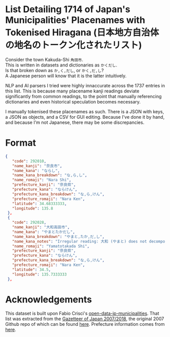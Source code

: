 # List Detailing 1714 of Japan's Municipalities' Placenames with Tokenised Hiragana (日本地方自治体の地名のトークン化されたリスト)  
  
Consider the town Kakuda-Shi `角田市`.  
This is written in datasets and dictionaries as `かくだし`.  
Is that broken down as `か,く,だし`, or `かく,だ,し`?  
A Japanese person will know that it is the latter intuitively.  
  
NLP and AI parsers I tried were highly innaccurate across the 1737 entries in this list. This is because many placename kanji readings deviate significantly from common readings, to the point that manually referencing dictionaries and even historical speculation becomes necessary.  
  
I manually tokenised these placenames as such. There is a JSON with keys, a JSON as objects, and a CSV for GUI editing. Because I've done it by hand, and because I'm not Japanese, there may be some discrepancies.  
  
# Format

```json
{
   "code": 292010,
   "name_kanji": "奈良市",
   "name_kana": "ならし",
   "name_kana_breakdown": "な,ら,し",
   "name_romaji": "Nara Shi",
   "prefecture_kanji": "奈良県",
   "prefecture_kana": "ならけん",
   "prefecture_kana_breakdown": "な,ら,けん",
   "prefecture_romaji": "Nara Ken",
   "latitude": 34.68333333,
   "longitude": 135.8
 },
 {
   "code": 292028,
   "name_kanji": "大和高田市",
   "name_kana": "やまとたかだし",
   "name_kana_breakdown": "やまと,たか,だ,し",
   "name_kana_notes": "Irregular reading: 大和 (やまと) does not decompose to two separate kanji readings",
   "name_romaji": "Yamatotakada Shi",
   "prefecture_kanji": "奈良県",
   "prefecture_kana": "ならけん",
   "prefecture_kana_breakdown": "な,ら,けん",
   "prefecture_romaji": "Nara Ken",
   "latitude": 34.5,
   "longitude": 135.7333333
 },
```

# Acknowledgements

This dataset is built upon Fabio Crisci's [open-data-jp-municipalities](https://github.com/piuccio/open-data-jp-municipalities). That list was extracted from the [Gazetteer of Japan 2007/2018](http://www.gsi.go.jp/ENGLISH/pape_e300284.html), the original 2007 Github repo of which can be found [here](https://github.com/nyampire/Gazetteer_JP_2007). Prefecture information comes from [here](http://www.soumu.go.jp/denshijiti/code.html).

